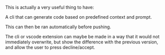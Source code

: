 This is actually a very useful thing to have:

A cli that can generate code based on predefined context and prompt.

This can then be ran automatically before pushing.

The cli or vscode extension can maybe be made in a way that it would not immediately overwrite, but show the difference with the previous version, and allow the user to press decline/accept.
